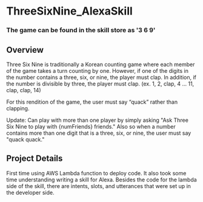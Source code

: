 # ThreeSixNine_AlexaSkill

### The game can be found in the skill store as '3 6 9' 

## Overview

Three Six Nine is traditionally a Korean counting game where each member of the game takes a turn counting by one. However, if one of the digits in the number contains a three, six, or nine, the player must clap. In addition, if the number is divisible by three, the player must clap. (ex. 1, 2, clap, 4 ... 11, clap, clap, 14) 

For this rendition of the game, the user must say “quack” rather than clapping. 

Update: Can play with more than one player by simply asking "Ask Three Six Nine to play with {numFriends} friends." Also so when a number contains more than one digit that is a three, six, or nine, the user must say "quack quack."

## Project Details

First time using AWS Lambda function to deploy code. It also took some time understanding writing a skill for Alexa. Besides the code for the lambda side of the skill, there are intents, slots, and utterances that were set up in the developer side. 
